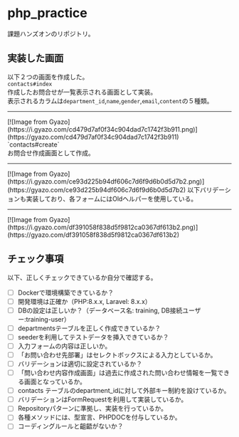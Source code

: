 # php_practice
課題ハンズオンのリポジトリ。

## 実装した画面
以下２つの画面を作成した。<br />
`contacts#index`<br />
作成したお問合せが一覧表示される画面として実装。<br />
表示されるカラムは`department_id`,`name`,`gender`,`email`,`content`の５種類。<br />
<hr />
[![Image from Gyazo](https://i.gyazo.com/cd479d7af0f34c904dad7c1742f3b911.png)](https://gyazo.com/cd479d7af0f34c904dad7c1742f3b911)
`contacts#create`<br />
お問合せ作成画面として作成。<br />
<hr />
[![Image from Gyazo](https://i.gyazo.com/ce93d225b94df606c7d6f9d6b0d5d7b2.png)](https://gyazo.com/ce93d225b94df606c7d6f9d6b0d5d7b2)
以下バリデーションも実装しており、各フォームにはOldヘルパーを使用している。<br />
<hr />
[![Image from Gyazo](https://i.gyazo.com/df391058f838d5f9812ca0367df613b2.png)](https://gyazo.com/df391058f838d5f9812ca0367df613b2)

## チェック事項
以下、正しくチェックできているか自分で確認する。
- [ ] Dockerで環境構築できているか？ 
- [ ] 開発環境は正確か（PHP:8.x.x, Laravel: 8.x.x） 
- [ ] DBの設定は正しいか？（データベース名: training, DB接続ユーザー:training-user）
- [ ] departmentsテーブルを正しく作成できているか？ 
- [ ] seederを利用してテストデータを挿入できているか？
- [ ] 入力フォームの内容は正しいか。
- [ ] 「お問い合わせ先部署」はセレクトボックスによる入力としているか。
- [ ] バリデーションは適切に設定されているか？
- [ ] 「問い合わせ内容作成画面」は過去に作成された問い合わせ情報を一覧できる画面となっているか。
- [ ] contacts テーブルのdepartment_idに対して外部キー制約を設けているか。
- [ ] バリデーションはFormRequestを利用して実装しているか。 
- [ ] Repositoryパターンに準拠し、実装を行っているか。 
- [ ] 各種メソッドには、型宣言、PHPDOCを付与しているか。
- [ ] コーディングルールと齟齬がないか？
